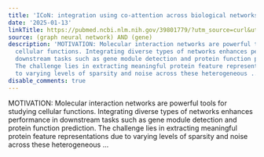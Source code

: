 ```yaml
---
title: 'ICoN: integration using co-attention across biological networks'
date: '2025-01-13'
linkTitle: https://pubmed.ncbi.nlm.nih.gov/39801779/?utm_source=curl&utm_medium=rss&utm_campaign=pubmed-2&utm_content=1x5bM_TNL8gjogAcnslpo2s2PbDe-61JVM2h9yowOYSiZ7Dkrt&fc=20220919211934&ff=20250114170936&v=2.18.0.post9+e462414
source: (graph neural network) AND (gene)
description: 'MOTIVATION: Molecular interaction networks are powerful tools for studying
  cellular functions. Integrating diverse types of networks enhances performance in
  downstream tasks such as gene module detection and protein function prediction.
  The challenge lies in extracting meaningful protein feature representations due
  to varying levels of sparsity and noise across these heterogeneous ...'
disable_comments: true
---
```

MOTIVATION: Molecular interaction networks are powerful tools for studying cellular functions. Integrating diverse types of networks enhances performance in downstream tasks such as gene module detection and protein function prediction. The challenge lies in extracting meaningful protein feature representations due to varying levels of sparsity and noise across these heterogeneous ...